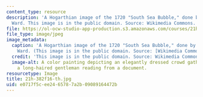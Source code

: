 ```yaml
---
content_type: resource
description: 'A Hogarthian image of the 1720 "South Sea Bubble," done by Edward Matthew
  Ward. This image is in the public domain. Source: Wikimedia Commons.'
file: https://ol-ocw-studio-app-production.s3.amazonaws.com/courses/21h-382-capitalism-in-the-age-of-revolution-fall-2016/e0717f5cee2465787a2b09089164472b_21h-382f16-th.jpg
file_type: image/jpeg
image_metadata:
  caption: 'A Hogarthian image of the 1720 "South Sea Bubble," done by Edward Matthew
    Ward. (This image is in the public domain. Source: [Wikimedia Commons](http://commons.wikimedia.org/wiki/File:South_Sea_Bubble.jpg).)'
  credit: 'This image is in the public domain. Source: Wikimedia Commons.'
  image-alt: A color painting depicting an elegantly dressed crowd gathered around
    a long-haired gentleman reading from a document.
resourcetype: Image
title: 21h-382f16-th.jpg
uid: e0717f5c-ee24-6578-7a2b-09089164472b
---
```

